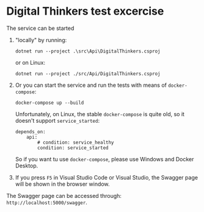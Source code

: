 # Digital Thinkers test excercise

The service can be started

1. "locally" by running:

    ```text
    dotnet run --project .\src\Api\DigitalThinkers.csproj
    ```

    or on Linux:

    ```text
    dotnet run --project ./src/Api/DigitalThinkers.csproj
    ```

2. Or you can start the service and run the tests with means of `docker-compose`:

    ```text
    docker-compose up --build
    ```

    Unfortunately, on Linux, the stable `docker-compose` is quite old, so it doesn't support `service_started`:

    ```text
    depends_on:
        api:
            # condition: service_healthy
            condition: service_started
    ```

    So if you want tu use `docker-compose`, please use Windows and Docker Desktop.

3. If you press `F5` in Visual Studio Code or Visual Studio, the Swagger page will be shown in the browser window.

The Swagger page can be accessed through: `http://localhost:5000/swagger`.

